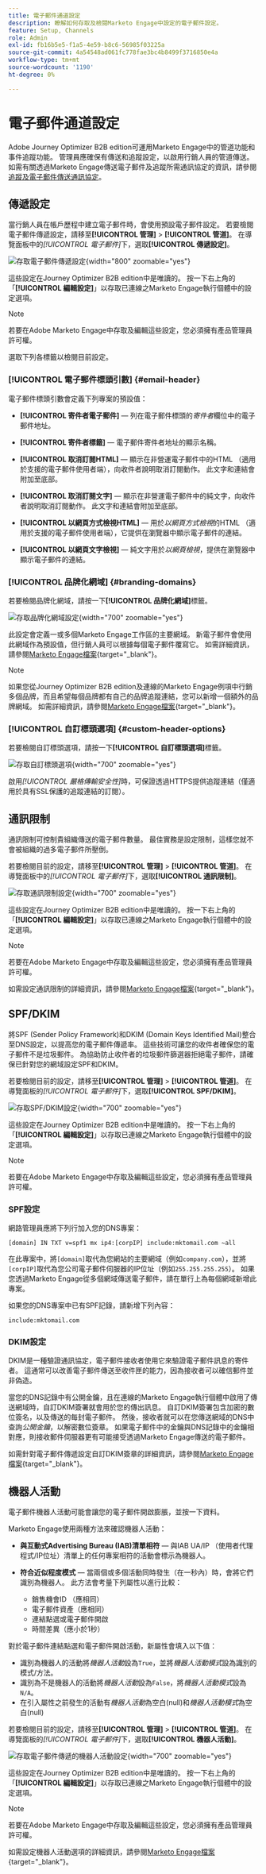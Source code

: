 ```yaml
---
title: 電子郵件通道設定
description: 瞭解如何存取及檢閱Marketo Engage中設定的電子郵件設定。
feature: Setup, Channels
role: Admin
exl-id: fb16b5e5-f1a5-4e59-b8c6-56985f03225a
source-git-commit: 4a54548ad061fc778fae3bc4b8499f3716850e4a
workflow-type: tm+mt
source-wordcount: '1190'
ht-degree: 0%

---
```


# 電子郵件通道設定

Adobe Journey Optimizer B2B edition可運用Marketo Engage中的管道功能和事件追蹤功能。 管理員應確保有傳送和追蹤設定，以啟用行銷人員的管道傳送。 如需有關透過Marketo Engage傳送電子郵件及追蹤所需通訊協定的資訊，請參閱[追蹤及電子郵件傳送通訊協定](../start/email-protocols.md)。

## 傳遞設定

當行銷人員在帳戶歷程中建立電子郵件時，會使用預設電子郵件設定。 若要檢閱電子郵件傳遞設定，請移至&#x200B;**[!UICONTROL 管理]** > **[!UICONTROL 管道]**。 在導覽面板中的&#x200B;_[!UICONTROL 電子郵件]_&#x200B;下，選取&#x200B;**[!UICONTROL 傳遞設定]**。

![存取電子郵件傳遞設定](./assets/config-email-delivery-email-header.png){width="800" zoomable="yes"}

這些設定在Journey Optimizer B2B edition中是唯讀的。 按一下右上角的「**[!UICONTROL 編輯設定]**」以存取已連線之Marketo Engage執行個體中的設定選項。

>[!NOTE]
>
>若要在Adobe Marketo Engage中存取及編輯這些設定，您必須擁有產品管理員許可權。

選取下列各標籤以檢閱目前設定。

### [!UICONTROL 電子郵件標頭引數] {#email-header}

電子郵件標頭引數會定義下列專案的預設值：

* **[!UICONTROL 寄件者電子郵件]** — 列在電子郵件標頭的&#x200B;_寄件者_&#x200B;欄位中的電子郵件地址。

* **[!UICONTROL 寄件者標籤]** — 電子郵件寄件者地址的顯示名稱。

* **[!UICONTROL 取消訂閱HTML]** — 顯示在非營運電子郵件中的HTML （適用於支援的電子郵件使用者端），向收件者說明取消訂閱動作。 此文字和連結會附加至底部。

* **[!UICONTROL 取消訂閱文字]** — 顯示在非營運電子郵件中的純文字，向收件者說明取消訂閱動作。 此文字和連結會附加至底部。

* **[!UICONTROL 以網頁方式檢視HTML]** — 用於&#x200B;_以網頁方式檢視_&#x200B;的HTML （適用於支援的電子郵件使用者端），它提供在瀏覽器中顯示電子郵件的連結。

* **[!UICONTROL 以網頁文字檢視]** — 純文字用於&#x200B;_以網頁檢視_，提供在瀏覽器中顯示電子郵件的連結。

### [!UICONTROL 品牌化網域] {#branding-domains}

若要檢閱品牌化網域，請按一下&#x200B;**[!UICONTROL 品牌化網域]**&#x200B;標籤。

![存取品牌化網域設定](./assets/config-email-delivery-branding-domains.png){width="700" zoomable="yes"}

此設定會定義一或多個Marketo Engage工作區的主要網域。 新電子郵件會使用此網域作為預設值，但行銷人員可以根據每個電子郵件覆寫它。 如需詳細資訊，請參閱[Marketo Engage檔案](https://experienceleague.adobe.com/en/docs/marketo/using/product-docs/administration/email-setup/add-multiple-branding-domains/edit-your-default-branding-domain){target="_blank"}。

>[!NOTE]
>
>如果您從Journey Optimizer B2B edition及連線的Marketo Engage例項中行銷多個品牌，而且希望每個品牌都有自己的品牌追蹤連結，您可以新增一個額外的品牌網域。 如需詳細資訊，請參閱[Marketo Engage檔案](https://experienceleague.adobe.com/en/docs/marketo/using/product-docs/administration/email-setup/add-multiple-branding-domains/add-an-additional-branding-domain){target="_blank"}。

### [!UICONTROL 自訂標頭選項] {#custom-header-options}

若要檢閱自訂標頭選項，請按一下&#x200B;**[!UICONTROL 自訂標頭選項]**&#x200B;標籤。

![存取自訂標頭選項](./assets/config-email-delivery-custom-header.png){width="700" zoomable="yes"}

啟用&#x200B;_[!UICONTROL 嚴格傳輸安全性]_&#x200B;時，可保證透過HTTPS提供追蹤連結（僅適用於具有SSL保護的追蹤連結的訂閱）。

## 通訊限制

通訊限制可控制貴組織傳送的電子郵件數量。 最佳實務是設定限制，這樣您就不會被組織的過多電子郵件所壓倒。

若要檢閱目前的設定，請移至&#x200B;**[!UICONTROL 管理]** > **[!UICONTROL 管道]**。 在導覽面板中的&#x200B;_[!UICONTROL 電子郵件]_&#x200B;下，選取&#x200B;**[!UICONTROL 通訊限制]**。

![存取通訊限制設定](./assets/config-email-communication-limits.png){width="700" zoomable="yes"}

這些設定在Journey Optimizer B2B edition中是唯讀的。 按一下右上角的「**[!UICONTROL 編輯設定]**」以存取已連線之Marketo Engage執行個體中的設定選項。

>[!NOTE]
>
>若要在Adobe Marketo Engage中存取及編輯這些設定，您必須擁有產品管理員許可權。

如需設定通訊限制的詳細資訊，請參閱[Marketo Engage檔案](https://experienceleague.adobe.com/en/docs/marketo/using/product-docs/administration/email-setup/enable-communication-limits){target="_blank"}。

## SPF/DKIM

將SPF (Sender Policy Framework)和DKIM (Domain Keys Identified Mail)整合至DNS設定，以提高您的電子郵件傳遞率。 這些技術可讓您的收件者確保您的電子郵件不是垃圾郵件。 為協助防止收件者的垃圾郵件篩選器拒絕電子郵件，請確保已針對您的網域設定SPF和DKIM。

若要檢閱目前的設定，請移至&#x200B;**[!UICONTROL 管理]** > **[!UICONTROL 管道]**。 在導覽面板的&#x200B;_[!UICONTROL 電子郵件]_&#x200B;下，選取&#x200B;**[!UICONTROL SPF/DKIM]**。

![存取SPF/DKIM設定](./assets/config-email-spf-dkim.png){width="700" zoomable="yes"}

這些設定在Journey Optimizer B2B edition中是唯讀的。 按一下右上角的「**[!UICONTROL 編輯設定]**」以存取已連線之Marketo Engage執行個體中的設定選項。

>[!NOTE]
>
>若要在Adobe Marketo Engage中存取及編輯這些設定，您必須擁有產品管理員許可權。

### SPF設定

網路管理員應將下列行加入您的DNS專案：

`[domain] IN TXT v=spf1 mx ip4:[corpIP] include:mktomail.com ~all`

在此專案中，將`[domain]`取代為您網站的主要網域（例如`company.com`），並將`[corpIP]`取代為您公司電子郵件伺服器的IP位址（例如`255.255.255.255`）。 如果您透過Marketo Engage從多個網域傳送電子郵件，請在單行上為每個網域新增此專案。

如果您的DNS專案中已有SPF記錄，請新增下列內容：

`include:mktomail.com`

### DKIM設定

DKIM是一種驗證通訊協定，電子郵件接收者使用它來驗證電子郵件訊息的寄件者。 這通常可以改善電子郵件傳送至收件匣的能力，因為接收者可以確信郵件並非偽造。

當您的DNS記錄中有公開金鑰，且在連線的Marketo Engage執行個體中啟用了傳送網域時，自訂DKIM簽署就會用於您的傳出訊息。 自訂DKIM簽署包含加密的數位簽名，以及傳送的每封電子郵件。 然後，接收者就可以在您傳送網域的DNS中查詢&#x200B;_公開金鑰_，以解密數位簽章。 如果電子郵件中的金鑰與DNS記錄中的金鑰相對應，則接收郵件伺服器更有可能接受透過Marketo Engage傳送的電子郵件。

如需針對電子郵件傳遞設定自訂DKIM簽章的詳細資訊，請參閱[Marketo Engage檔案](https://experienceleague.adobe.com/zh-hant/docs/marketo/using/product-docs/email-marketing/deliverability/set-up-a-custom-dkim-signature){target="_blank"}。

## 機器人活動

電子郵件機器人活動可能會讓您的電子郵件開啟膨脹，並按一下資料。

Marketo Engage使用兩種方法來確認機器人活動：

* **與互動式Advertising Bureau (IAB)清單相符** — 與IAB UA/IP （使用者代理程式/IP位址）清單上的任何專案相符的活動會標示為機器人。

* **符合近似程度模式** — 當兩個或多個活動同時發生（在一秒內）時，會將它們識別為機器人。 此方法會考量下列屬性以進行比較：

   * 銷售機會ID （應相同）
   * 電子郵件資產（應相同）
   * 連結點選或電子郵件開啟
   * 時間差異（應小於1秒）

對於電子郵件連結點選和電子郵件開啟活動，新屬性會填入以下值：

* 識別為機器人的活動將&#x200B;_機器人活動_&#x200B;設為`True`，並將&#x200B;_機器人活動模式_&#x200B;設為識別的模式/方法。
* 識別為不是機器人的活動將&#x200B;_機器人活動_&#x200B;設為`False`，將&#x200B;_機器人活動模式_&#x200B;設為`N/A`。
* 在引入屬性之前發生的活動有&#x200B;_機器人活動_&#x200B;為空白(null)和&#x200B;_機器人活動模式_&#x200B;為空白(null)

若要檢閱目前的設定，請移至&#x200B;**[!UICONTROL 管理]** > **[!UICONTROL 管道]**。 在導覽面板的&#x200B;_[!UICONTROL 電子郵件]_&#x200B;下，選取&#x200B;**[!UICONTROL 機器人活動]**。

![存取電子郵件傳遞的機器人活動設定](./assets/config-email-bot-activity.png){width="700" zoomable="yes"}

這些設定在Journey Optimizer B2B edition中是唯讀的。 按一下右上角的「**[!UICONTROL 編輯設定]**」以存取已連線之Marketo Engage執行個體中的設定選項。

>[!NOTE]
>
>若要在Adobe Marketo Engage中存取及編輯這些設定，您必須擁有產品管理員許可權。

如需設定機器人活動選項的詳細資訊，請參閱[Marketo Engage檔案](https://experienceleague.adobe.com/en/docs/marketo/using/product-docs/administration/email-setup/filtering-email-bot-activity#select-filter-type){target="_blank"}。

